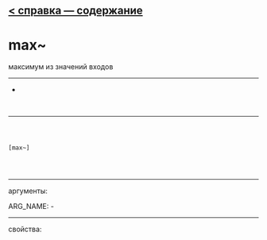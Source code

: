 [< справка — содержание](index.html)
---

# max~


максимум из значений входов

---

-
<br>


---


```



[max~]


            
```

---
аргументы:

ARG_NAME: -<br>

---
свойства:


